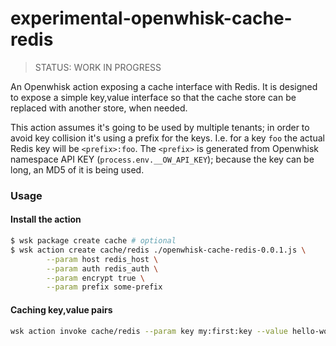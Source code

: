 # experimental-openwhisk-cache-redis

> STATUS: WORK IN PROGRESS

An Openwhisk action exposing a cache interface with Redis.
It is designed to expose a simple key,value interface so that the cache store can be replaced with another store, when needed.

This action assumes it's going to be used by multiple tenants; in order to avoid key collision it's using a prefix for the keys. I.e. for a key `foo` the actual Redis key will be `<prefix>:foo`. The `<prefix>` is generated from Openwhisk namespace API KEY (`process.env.__OW_API_KEY`); because the key can be long, an MD5 of it is being used.

### Usage

#### Install the action

```bash
$ wsk package create cache # optional
$ wsk action create cache/redis ./openwhisk-cache-redis-0.0.1.js \
        --param host redis_host \
        --param auth redis_auth \
        --param encrypt true \
        --param prefix some-prefix
```

#### Caching key,value pairs

```bash
wsk action invoke cache/redis --param key my:first:key --value hello-world
```
